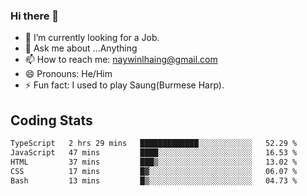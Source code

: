 ### Hi there 👋

- 🔭 I’m currently looking for a Job.
- 💬 Ask me about ...Anything
- 📫 How to reach me: naywinlhaing@gmail.com
- 😄 Pronouns: He/Him
- ⚡ Fun fact: I used to play Saung(Burmese Harp).


## Coding Stats
<!--START_SECTION:waka-->

```txt
TypeScript   2 hrs 29 mins   █████████████░░░░░░░░░░░░   52.29 %
JavaScript   47 mins         ████░░░░░░░░░░░░░░░░░░░░░   16.53 %
HTML         37 mins         ███▒░░░░░░░░░░░░░░░░░░░░░   13.02 %
CSS          17 mins         █▓░░░░░░░░░░░░░░░░░░░░░░░   06.07 %
Bash         13 mins         █▒░░░░░░░░░░░░░░░░░░░░░░░   04.73 %
```

<!--END_SECTION:waka-->

